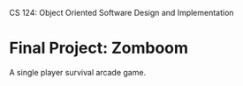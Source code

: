 CS 124: Object Oriented Software Design and Implementation
# Final Project: Zomboom

A single player survival arcade game.
